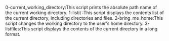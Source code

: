  0-current_working_directory:This script prints the absolute path name of the current working directory.
1-listit :This script displays the contents list of the current directory, including directories and files.
2-bring_me_home:This script changes the working directory to the user's home directory.
3-listfiles:This script displays the contents of the current directory in a long format.

